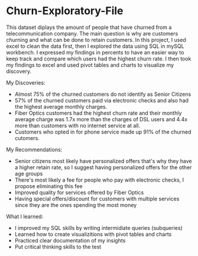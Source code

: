# Churn-Exploratory-File
This dataset diplays the amount of people that have churned from a telecommunication company. The main question is why are customers churning and what can be done to retain customers. In this project, I used excel to clean the data first, then I explored the data using SQL in mySQL workbench. I expressed  my findings in percents to have an easier way to keep track and compare which users had the highest churn rate. I then took my findings to excel and used pivot tables and charts to visualize my discovery.

My Discoveries:
* Almost 75% of the churned customers do not identify as Senior Citizens 
* 57% of the churned customers paid via electronic checks and also had the highest average monthly charges.
* Fiber Optics customers had the highest churn rate and their monthly average charge was 1.7x more than the charges of DSL users and 4.4x more than customers with no internet service at all.
* Customers who opted in for phone service made up 91% of the churned cutomers.

My Recommendations:
* Senior citizens most likely have personalized offers that's why they have a  higher retain rate, so I suggest having personalized offers for the other age groups 
* There's most likely a fee for people who pay with electronic checks, I propose eliminating this fee
* Improved quality for services offered by Fiber Optics
* Having special offers/discount for customers with multiple services since they are the ones spending the most money

What I learned:
* I improved my SQL skills by writing intermidiate queries (subqueries)
* Learned how to create visualizitions with pivot tables and charts
* Practiced clear documentation of my insights
* Put critical thinking skills to the test
